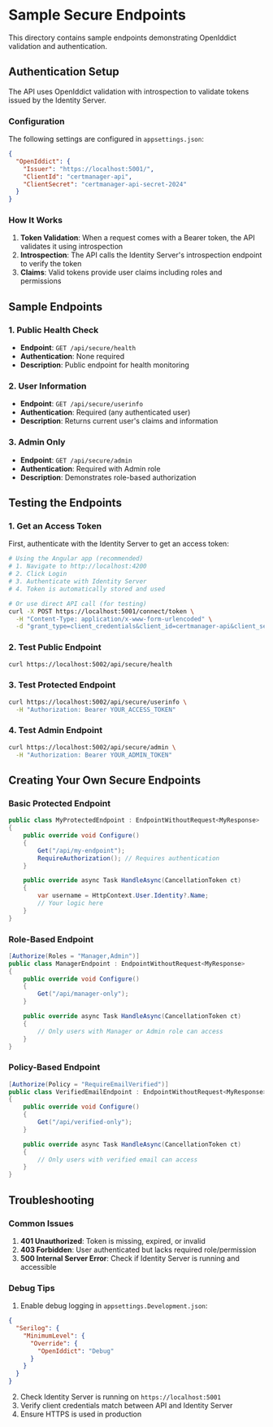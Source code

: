 # Sample Secure Endpoints

This directory contains sample endpoints demonstrating OpenIddict validation and authentication.

## Authentication Setup

The API uses OpenIddict validation with introspection to validate tokens issued by the Identity Server.

### Configuration

The following settings are configured in `appsettings.json`:

```json
{
  "OpenIddict": {
    "Issuer": "https://localhost:5001/",
    "ClientId": "certmanager-api",
    "ClientSecret": "certmanager-api-secret-2024"
  }
}
```

### How It Works

1. **Token Validation**: When a request comes with a Bearer token, the API validates it using introspection
2. **Introspection**: The API calls the Identity Server's introspection endpoint to verify the token
3. **Claims**: Valid tokens provide user claims including roles and permissions

## Sample Endpoints

### 1. Public Health Check
- **Endpoint**: `GET /api/secure/health`
- **Authentication**: None required
- **Description**: Public endpoint for health monitoring

### 2. User Information
- **Endpoint**: `GET /api/secure/userinfo`
- **Authentication**: Required (any authenticated user)
- **Description**: Returns current user's claims and information

### 3. Admin Only
- **Endpoint**: `GET /api/secure/admin`
- **Authentication**: Required with Admin role
- **Description**: Demonstrates role-based authorization

## Testing the Endpoints

### 1. Get an Access Token

First, authenticate with the Identity Server to get an access token:

```bash
# Using the Angular app (recommended)
# 1. Navigate to http://localhost:4200
# 2. Click Login
# 3. Authenticate with Identity Server
# 4. Token is automatically stored and used

# Or use direct API call (for testing)
curl -X POST https://localhost:5001/connect/token \
  -H "Content-Type: application/x-www-form-urlencoded" \
  -d "grant_type=client_credentials&client_id=certmanager-api&client_secret=certmanager-api-secret-2024&scope=certmanager-api"
```

### 2. Test Public Endpoint

```bash
curl https://localhost:5002/api/secure/health
```

### 3. Test Protected Endpoint

```bash
curl https://localhost:5002/api/secure/userinfo \
  -H "Authorization: Bearer YOUR_ACCESS_TOKEN"
```

### 4. Test Admin Endpoint

```bash
curl https://localhost:5002/api/secure/admin \
  -H "Authorization: Bearer YOUR_ADMIN_TOKEN"
```

## Creating Your Own Secure Endpoints

### Basic Protected Endpoint

```csharp
public class MyProtectedEndpoint : EndpointWithoutRequest<MyResponse>
{
    public override void Configure()
    {
        Get("/api/my-endpoint");
        RequireAuthorization(); // Requires authentication
    }

    public override async Task HandleAsync(CancellationToken ct)
    {
        var username = HttpContext.User.Identity?.Name;
        // Your logic here
    }
}
```

### Role-Based Endpoint

```csharp
[Authorize(Roles = "Manager,Admin")]
public class ManagerEndpoint : EndpointWithoutRequest<MyResponse>
{
    public override void Configure()
    {
        Get("/api/manager-only");
    }

    public override async Task HandleAsync(CancellationToken ct)
    {
        // Only users with Manager or Admin role can access
    }
}
```

### Policy-Based Endpoint

```csharp
[Authorize(Policy = "RequireEmailVerified")]
public class VerifiedEmailEndpoint : EndpointWithoutRequest<MyResponse>
{
    public override void Configure()
    {
        Get("/api/verified-only");
    }

    public override async Task HandleAsync(CancellationToken ct)
    {
        // Only users with verified email can access
    }
}
```

## Troubleshooting

### Common Issues

1. **401 Unauthorized**: Token is missing, expired, or invalid
2. **403 Forbidden**: User authenticated but lacks required role/permission
3. **500 Internal Server Error**: Check if Identity Server is running and accessible

### Debug Tips

1. Enable debug logging in `appsettings.Development.json`:
```json
{
  "Serilog": {
    "MinimumLevel": {
      "Override": {
        "OpenIddict": "Debug"
      }
    }
  }
}
```

2. Check Identity Server is running on `https://localhost:5001`
3. Verify client credentials match between API and Identity Server
4. Ensure HTTPS is used in production